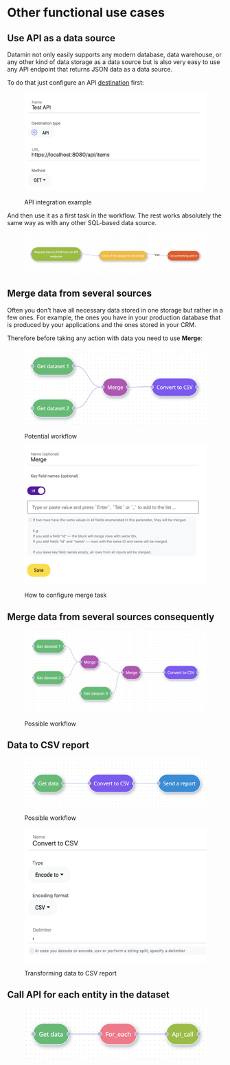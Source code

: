 # Other functional use cases

## Use API as a data source

Datamin not only easily supports any modern database, data warehouse, or any other kind of data storage as a data source but is also very easy to use any API endpoint that returns JSON data as a data source.&#x20;

To do that just configure an API [destination](broken-reference) first:

<figure><img src="../../.gitbook/assets/Screenshot 2022-10-09 at 22.52.02.png" alt=""><figcaption><p>API integration example</p></figcaption></figure>

And then use it as a first task in the workflow. The rest works absolutely the same way as with any other SQL-based data source.

<figure><img src="../../.gitbook/assets/Screenshot 2022-10-09 at 22.50.44.png" alt=""><figcaption></figcaption></figure>

## Merge data from several sources

Often you don't have all necessary data stored in one storage but rather in a few ones. For example, the ones you have in your production database that is produced by your applications and the ones stored in your CRM.&#x20;

Therefore before taking any action with data you need to use **Merge**:

<figure><img src="../../.gitbook/assets/Screenshot 2022-10-01 at 19.42.20.png" alt=""><figcaption><p>Potential workflow</p></figcaption></figure>

<figure><img src="../../.gitbook/assets/Screenshot 2022-10-01 at 19.42.32.png" alt=""><figcaption><p>How to configure merge task</p></figcaption></figure>

## Merge data from several sources consequently

<figure><img src="../../.gitbook/assets/Screenshot 2022-10-01 at 19.54.43.png" alt=""><figcaption><p>Possible workflow</p></figcaption></figure>

## Data to CSV report

<figure><img src="../../.gitbook/assets/Screenshot 2022-10-01 at 19.57.01.png" alt=""><figcaption><p>Possible workflow</p></figcaption></figure>

<figure><img src="../../.gitbook/assets/Screenshot 2022-10-01 at 19.57.22.png" alt=""><figcaption><p>Transforming data to CSV report</p></figcaption></figure>

## Call API for each entity in the dataset

<figure><img src="../../.gitbook/assets/Screenshot 2022-10-01 at 19.59.44.png" alt=""><figcaption></figcaption></figure>
